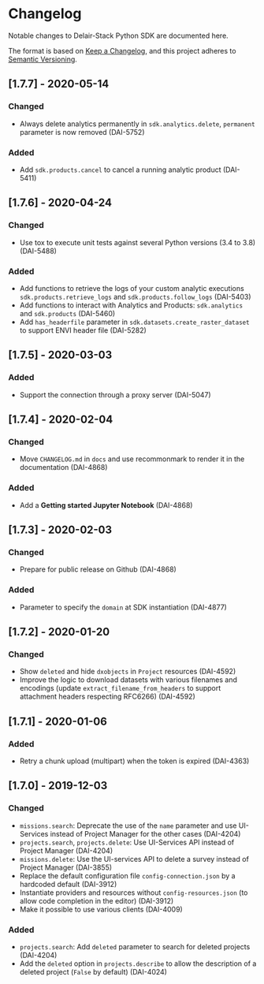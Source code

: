 # Changelog

Notable changes to Delair-Stack Python SDK are documented here.

The format is based on [Keep a Changelog](https://keepachangelog.com/en/1.0.0/),
and this project adheres to [Semantic Versioning](https://semver.org/spec/v2.0.0.html).

## [1.7.7] - 2020-05-14

### Changed

- Always delete analytics permanently in `sdk.analytics.delete`, `permanent` parameter is now removed (DAI-5752)

### Added

- Add `sdk.products.cancel` to cancel a running analytic product (DAI-5411)

## [1.7.6] - 2020-04-24

### Changed

- Use tox to execute unit tests against several Python versions (3.4 to 3.8) (DAI-5488)

### Added

- Add functions to retrieve the logs of your custom analytic executions `sdk.products.retrieve_logs` and `sdk.products.follow_logs` (DAI-5403)
- Add functions to interact with Analytics and Products: `sdk.analytics` and `sdk.products` (DAI-5460)
- Add `has_headerfile` parameter in `sdk.datasets.create_raster_dataset` to support ENVI header file (DAI-5282)
   
## [1.7.5] - 2020-03-03

### Added

- Support the connection through a proxy server (DAI-5047)

## [1.7.4] - 2020-02-04

### Changed

- Move `CHANGELOG.md` in `docs` and use recommonmark to render it in the documentation (DAI-4868)

### Added

- Add a **Getting started Jupyter Notebook** (DAI-4868)

## [1.7.3] - 2020-02-03

### Changed

- Prepare for public release on Github (DAI-4868)

### Added

- Parameter to specify the `domain` at SDK instantiation (DAI-4877)

## [1.7.2] - 2020-01-20

### Changed

- Show `deleted` and hide `dxobjects` in `Project` resources (DAI-4592)
- Improve the logic to download datasets with various filenames and encodings (update `extract_filename_from_headers` to support attachment headers respecting RFC6266) (DAI-4592)

## [1.7.1] - 2020-01-06

### Added

- Retry a chunk upload (multipart) when the token is expired (DAI-4363)

## [1.7.0] - 2019-12-03

### Changed

- `missions.search`: Deprecate the use of the `name` parameter and use UI-Services instead of Project Manager for the other cases (DAI-4204)
- `projects.search`, `projects.delete`: Use UI-Services API instead of Project Manager (DAI-4204)
- `missions.delete`: Use the UI-services API to delete a survey instead of Project Manager (DAI-3855)
- Replace the default configuration file `config-connection.json` by a hardcoded default (DAI-3912)
- Instantiate providers and resources without `config-resources.json` (to allow code completion in the editor) (DAI-3912)
- Make it possible to use various clients (DAI-4009)

### Added

- `projects.search`: Add `deleted` parameter to search for deleted projects (DAI-4204)
- Add the `deleted` option in `projects.describe` to allow the description of a deleted project (`False` by default) (DAI-4024)
